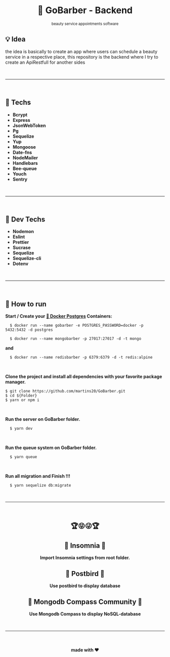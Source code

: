 <div align='center'>
  <h1 align="center">📔 GoBarber -  Backend</h1>
  <small align="center">beauty service appointments software</small>
</div>

<h2>💡 Idea</h2>
<p>the idea is basically to create an app where users can schedule a beauty service in a respective place, this repository is the backend where I try to create an ApiRestfull for another sides</p>

<br>
<hr>
<br>

<h2>📱 Techs</h2>

- <strong>Bcrypt</strong>
- <strong>Express</strong>
- <strong>JsonWebToken</strong>
- <strong>Pg</strong>
- <strong>Sequelize</strong>
- <strong>Yup</strong>
- <strong>Mongoose</strong>
- <strong>Date-fns</strong>
- <strong>NodeMailer</strong>
- <strong>Handlebars</strong>
- <strong>Bee-queue</strong>
- <strong>Youch</strong>
- <strong>Sentry</strong>

<br>
<hr>
<br>

<h2>👾 Dev Techs</h2>

- <strong>Nodemon</strong>
- <strong>Eslint</strong>
- <strong>Prettier</strong>
- <strong>Sucrase</strong>
- <strong>Sequelize</strong>
- <strong>Sequelize-cli</strong>
- <strong>Dotenv</strong>

<br>
<hr>
<br>

<h2>📌 How to run</h2>

<strong>Start / Create your <a href="https://hub.docker.com/_/postgres"> 🐳 Docker Postgres</a> Containers:</strong>

```
  $ docker run --name gobarber -e POSTGRES_PASSWORD=docker -p 5432:5432 -d postgres
```

```
  $ docker run --name mongobarber -p 27017:27017 -d -t mongo
```

<strong>and</strong>

```
  $ docker run --name redisbarber -p 6379:6379 -d -t redis:alpine
```

<br>

<strong>Clone the project and install all dependencies with your favorite package manager.</strong>

```
$ git clone https://github.com/martins20/GoBarber.git
$ cd ${Folder}
$ yarn or npm i
```

<br>

<strong>Run the server on GoBarber folder.</strong>

```
  $ yarn dev
```

<br>

<strong>Run the queue system on GoBarber folder.</strong>

```
  $ yarn queue
```

<br>

<strong>Run all migration and Finish !!!</strong>

```
  $ yarn sequelize db:migrate
```

<br>
<hr>
<br>

<div align="center">

  <h2>🏆😝😜🏆</h2>

  <h2>📡 Insomnia 📡</h2>

<strong>Import Insomnia settings from root folder.</strong>

  <h2>👀 Postbird 👀</h2>

<strong>Use postbird to display database</strong>

  <h2>👀 Mongodb Compass Community 👀</h2>

<strong>Use Mongodb Compass to display NoSQL-database</strong>

</div>

<br>
<hr>
<br>

<h4 align="center">made with ❤️</h4> 
